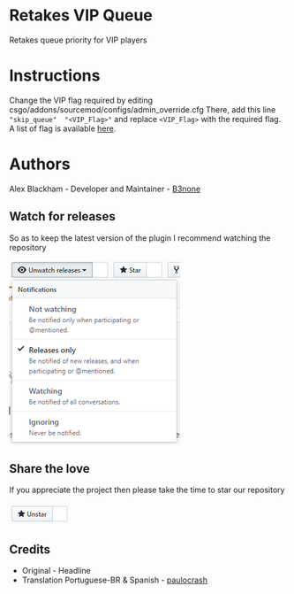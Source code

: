 # Retakes VIP Queue
Retakes queue priority for VIP players

# Instructions
Change the VIP flag required by editing csgo/addons/sourcemod/configs/admin_override.cfg
There, add this line `"skip_queue"	"<VIP_Flag>"` and replace `<VIP_Flag>` with the required flag.
A list of flag is available [here](https://wiki.alliedmods.net/Adding_Admins_(SourceMod)#Levels).

# Authors
Alex Blackham - Developer and Maintainer - [B3none](https://b3none.co.uk/)

## Watch for releases
So as to keep the latest version of the plugin I recommend watching the repository

![Watch releases](https://github.com/b3none/gdprconsent/raw/development/.github/README_ASSETS/watch_releases.png)

## Share the love
If you appreciate the project then please take the time to star our repository

![Star us](https://github.com/b3none/gdprconsent/raw/development/.github/README_ASSETS/star_us.png)

## Credits
* Original - Headline
* Translation Portuguese-BR & Spanish - [paulocrash](https://github.com/paulocrash)
